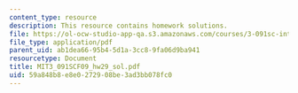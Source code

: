```yaml
---
content_type: resource
description: This resource contains homework solutions.
file: https://ol-ocw-studio-app-qa.s3.amazonaws.com/courses/3-091sc-introduction-to-solid-state-chemistry-fall-2010/59a848b8e8e0272908be3ad3bb078fc0_MIT3_091SCF09_hw29_sol.pdf
file_type: application/pdf
parent_uid: ab1dea66-95b4-5d1a-3cc8-9fa06d9ba941
resourcetype: Document
title: MIT3_091SCF09_hw29_sol.pdf
uid: 59a848b8-e8e0-2729-08be-3ad3bb078fc0
---
```

